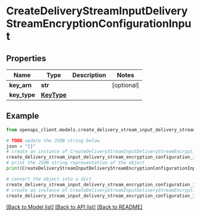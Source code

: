 # CreateDeliveryStreamInputDeliveryStreamEncryptionConfigurationInput


## Properties

Name | Type | Description | Notes
------------ | ------------- | ------------- | -------------
**key_arn** | **str** |  | [optional] 
**key_type** | [**KeyType**](KeyType.md) |  | 

## Example

```python
from openapi_client.models.create_delivery_stream_input_delivery_stream_encryption_configuration_input import CreateDeliveryStreamInputDeliveryStreamEncryptionConfigurationInput

# TODO update the JSON string below
json = "{}"
# create an instance of CreateDeliveryStreamInputDeliveryStreamEncryptionConfigurationInput from a JSON string
create_delivery_stream_input_delivery_stream_encryption_configuration_input_instance = CreateDeliveryStreamInputDeliveryStreamEncryptionConfigurationInput.from_json(json)
# print the JSON string representation of the object
print(CreateDeliveryStreamInputDeliveryStreamEncryptionConfigurationInput.to_json())

# convert the object into a dict
create_delivery_stream_input_delivery_stream_encryption_configuration_input_dict = create_delivery_stream_input_delivery_stream_encryption_configuration_input_instance.to_dict()
# create an instance of CreateDeliveryStreamInputDeliveryStreamEncryptionConfigurationInput from a dict
create_delivery_stream_input_delivery_stream_encryption_configuration_input_from_dict = CreateDeliveryStreamInputDeliveryStreamEncryptionConfigurationInput.from_dict(create_delivery_stream_input_delivery_stream_encryption_configuration_input_dict)
```
[[Back to Model list]](../README.md#documentation-for-models) [[Back to API list]](../README.md#documentation-for-api-endpoints) [[Back to README]](../README.md)


